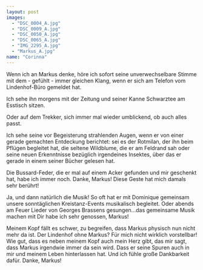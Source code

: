 ```yaml
---
layout: post
images:
  - "DSC_0004_A.jpg"
  - "DSC_0009_A.jpg"
  - "DSC_0050_A.jpg"
  - "DSC_0065_A.jpg"
  - "IMG_2295_A.jpg"
  - "Markus_A.jpg"
name: "Corinna"
---
```


Wenn ich an Markus denke, höre ich sofort seine unverwechselbare Stimme mit dem - gefühlt - immer gleichen Klang, wenn er sich am Telefon vom Lindenhof-Büro gemeldet hat.

Ich sehe ihn morgens mit der Zeitung und seiner Kanne Schwarztee am Esstisch sitzen.

Oder auf dem Trekker, sich immer mal wieder umblickend, ob auch alles passt.

Ich sehe seine vor Begeisterung strahlenden Augen, wenn er von einer gerade gemachten Entdeckung berichtet: sei es der Rotmilan, der ihn beim Pflügen begleitet hat, die seltene Wildblume, die er am Feldrand sah oder seine neuen Erkenntnisse bezüglich irgendeines Insektes, über das er gerade in einem seiner Bücher gelesen hat.

Die Bussard-Feder, die er mal auf einem Acker gefunden und mir geschenkt hat, habe ich immer noch. Danke, Markus! Diese Geste hat mich damals sehr berührt!

Ja, und dann natürlich die Musik! So oft hat er mit Dominique gemeinsam unsere sonntäglichen Kreistanz-Events musikalisch begleitet. Oder abends am Feuer Lieder von Georges Brassens gesungen...das gemeinsame Musik machen mit Dir habe ich sehr genossen, Markus!

Meinem Kopf fällt es schwer, zu begreifen, dass Markus physisch nun nicht mehr da ist. Der Lindenhof ohne Markus? Für mich nicht wirklich vorstellbar! Wie gut, dass es neben meinem Kopf auch mein Herz gibt, das mir sagt, dass Markus irgendwie immer da sein wird. Dass er seine Spuren auch in mir und meinem Leben hinterlassen hat. Und ich fühle große Dankbarkeit dafür. Danke, Markus!
